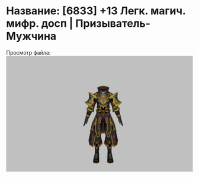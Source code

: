 # Название: [6833] +13 Легк. магич. мифр. досп | Призыватель-Мужчина

Просмотр файла:
![p080023.png](p080023.png)